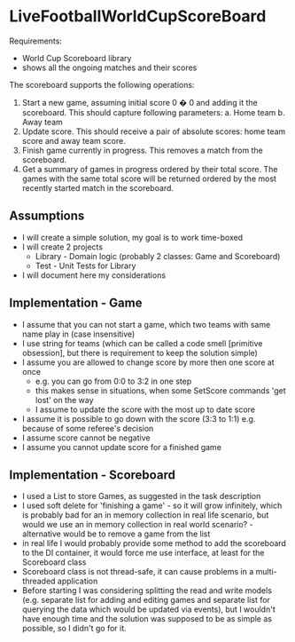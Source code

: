 # LiveFootballWorldCupScoreBoard

Requirements:
- World Cup Scoreboard library 
- shows all the ongoing matches and their scores

The scoreboard supports the following operations:
1. Start a new game, assuming initial score 0 � 0 and adding it the scoreboard. This should capture following parameters:
	a. Home team
	b. Away team
2. Update score. This should receive a pair of absolute scores: home team score and away team score.
3. Finish game currently in progress. This removes a match from the scoreboard.
4. Get a summary of games in progress ordered by their total score. The games with the same total score will be returned ordered by the most recently started match in the scoreboard.

## Assumptions 
- I will create a simple solution, my goal is to work time-boxed 
- I will create 2 projects	
  - Library - Domain logic (probably 2 classes: Game and Scoreboard)
  - Test - Unit Tests for Library
- I will document here my considerations

## Implementation - Game
- I assume that you can not start a game, which two teams with same name play in (case insensitive)
- I use string for teams (which can be called a code smell [primitive obsession], but there is requirement to keep the solution simple)
- I assume you are allowed to change score by more then one score at once
  - e.g. you can go from 0:0 to 3:2 in one step
  - this makes sense in situations, when some SetScore commands 'get lost' on the way
  - I assume to update the score with the most up to date score
- I assume it is possible to go down with the score (3:3 to 1:1) e.g. because of some referee's decision
- I assume score cannot be negative
- I assume you cannot update score for a finished game

## Implementation - Scoreboard
- I used a List to store Games, as suggested in the task description
- I used soft delete for 'finishing a game' - so it will grow infinitely, which is probably bad for an in memory collection in real life scenario, but would we use an in memory collection in real world scenario? - alternative would be to remove a game from the list
- in real life I would probably provide some method to add the scoreboard to the DI container, it would force me use interface, at least for the Scoreboard class
- Scoreboard class is not thread-safe, it can cause problems in a multi-threaded application
- Before starting I was considering splitting the read and write models (e.g. separate list for adding and editing games and separate list for querying the data which would be updated via events), but I wouldn't have enough time and the solution was supposed to be as simple as possible, so I didn't go for it. 